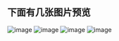 ## 下面有几张图片预览
![image](https://github.com/Ricardolu1/vue-qunar/blob/master/img/1.png)
![image](https://github.com/Ricardolu1/vue-qunar/blob/master/img/2.png)
![image](https://github.com/Ricardolu1/vue-qunar/blob/master/img/3.png)
![image](https://github.com/Ricardolu1/vue-qunar/blob/master/img/4.png)
